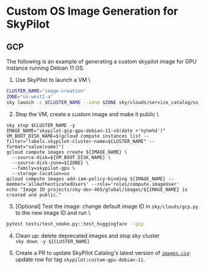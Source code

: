 # Custom OS Image Generation for SkyPilot

## GCP
The following is an example of generating a custom skypilot image for GPU instance running Debian 11 OS.
1. Use SkyPilot to launch a VM \
<!-- `sky launch sky/clouds/service_catalog/os_image/skypilot-gcp-gpu-debian-11.yaml` -->
```bash
CLUSTER_NAME="image-creation"
ZONE="us-west1-a"
sky launch -c $CLUSTER_NAME --zone $ZONE sky/clouds/service_catalog/os_image/skypilot-gcp-gpu-debian-11.yaml
```

2. Stop the VM, create a custom image and make it public \
```
sky stop $CLUSTER_NAME -y
IMAGE_NAME="skypilot-gcp-gpu-debian-11-v$(date +'%y%m%d')"
VM_BOOT_DISK_NAME=$(gcloud compute instances list --filter="labels.skypilot-cluster-name=$CLUSTER_NAME" --format="value(name)")
gcloud compute images create ${IMAGE_NAME} \
  --source-disk=${VM_BOOT_DISK_NAME} \
  --source-disk-zone=${ZONE} \
  --family=skypilot-gpu \
  --storage-location=us
gcloud compute images add-iam-policy-binding ${IMAGE_NAME} --member='allAuthenticatedUsers' --role='roles/compute.imageUser'
echo "Image ID projects/sky-dev-465/global/images/${IMAGE_NAME} is created and public."
```

3. [Optional] Test the image: change default image ID in `sky/clouds/gcp.py` to the new image ID and run \
```bash
pytest tests/test_smoke.py::test_huggingface --gcp
```

4. Clean up: delete deprecated images and stop sky cluster \
`sky down -y ${CLUSTER_NAME}`

5. Create a PR to update SkyPilot Catalog's latest version of [`images.csv`](https://github.com/skypilot-org/skypilot-catalog/blob/master/catalogs/v5/gcp/images.csv): update row for tag `skypilot:custom-gpu-debian-11`.
